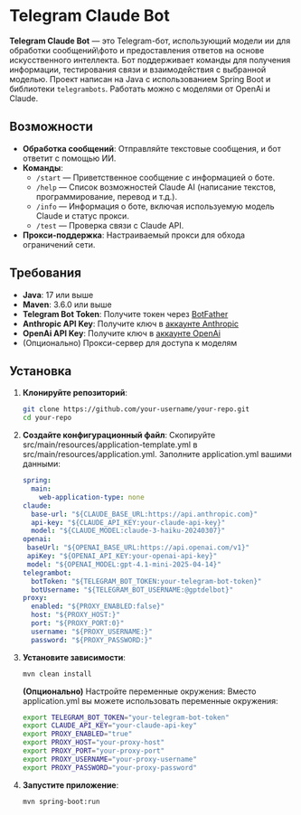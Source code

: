 # Telegram Claude Bot

**Telegram Claude Bot** — это Telegram-бот, использующий модели ии для обработки сообщений\фото и предоставления ответов на основе искусственного интеллекта. Бот поддерживает команды для получения информации, тестирования связи и взаимодействия с выбранной моделью. Проект написан на Java с использованием Spring Boot и библиотеки `telegrambots`. Работать можно с моделями от OpenAi и Claude.

## Возможности

- **Обработка сообщений**: Отправляйте текстовые сообщения, и бот ответит с помощью ИИ.
- **Команды**:
  - `/start` — Приветственное сообщение с информацией о боте.
  - `/help` — Список возможностей Claude AI (написание текстов, программирование, перевод и т.д.).
  - `/info` — Информация о боте, включая используемую модель Claude и статус прокси.
  - `/test` — Проверка связи с Claude API.
- **Прокси-поддержка**: Настраиваемый прокси для обхода ограничений сети.

## Требования

- **Java**: 17 или выше
- **Maven**: 3.6.0 или выше
- **Telegram Bot Token**: Получите токен через [BotFather](https://t.me/BotFather)
- **Anthropic API Key**: Получите ключ в [аккаунте Anthropic](https://www.anthropic.com)
- **OpenAi API Key**: Получите ключ в [аккаунте OpenAi](https://www.openai.com)
- (Опционально) Прокси-сервер для доступа к моделям

## Установка

1. **Клонируйте репозиторий**:
   ```bash
   git clone https://github.com/your-username/your-repo.git
   cd your-repo
   ```
2. **Создайте конфигурационный файл**:
   Скопируйте src/main/resources/application-template.yml в src/main/resources/application.yml.
   Заполните application.yml вашими данными:
   ```yaml
   spring:
     main:
       web-application-type: none
   claude:
     base-url: "${CLAUDE_BASE_URL:https://api.anthropic.com}"
     api-key: "${CLAUDE_API_KEY:your-claude-api-key}"
     model: "${CLAUDE_MODEL:claude-3-haiku-20240307}"
   openai:
    baseUrl: "${OPENAI_BASE_URL:https://api.openai.com/v1}"
    apiKey: "${OPENAI_API_KEY:your-openai-api-key}"
    model: "${OPENAI_MODEL:gpt-4.1-mini-2025-04-14}"
   telegrambot:
     botToken: "${TELEGRAM_BOT_TOKEN:your-telegram-bot-token}"
     botUsername: "${TELEGRAM_BOT_USERNAME:@gptdelbot}"
   proxy:
     enabled: "${PROXY_ENABLED:false}"
     host: "${PROXY_HOST:}"
     port: "${PROXY_PORT:0}"
     username: "${PROXY_USERNAME:}"
     password: "${PROXY_PASSWORD:}"
   ```
3. **Установите зависимости**:

   ```bash
   mvn clean install
   ```

   **(Опционально)** Настройте переменные окружения:
     Вместо application.yml вы можете использовать переменные окружения:
    ```bash
    export TELEGRAM_BOT_TOKEN="your-telegram-bot-token"
    export CLAUDE_API_KEY="your-claude-api-key"
    export PROXY_ENABLED="true"
    export PROXY_HOST="your-proxy-host"
    export PROXY_PORT="your-proxy-port"
    export PROXY_USERNAME="your-proxy-username"
    export PROXY_PASSWORD="your-proxy-password"
    ```

4. **Запустите приложение**:
   ```bash
   mvn spring-boot:run
   ```
